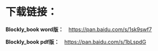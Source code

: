 # 下载链接：

<strong>Blockly_book word版：</strong>&emsp;https://pan.baidu.com/s/1sk9swf7

<strong>Blockly_book pdf版：</strong>&emsp;https://pan.baidu.com/s/1bLspdG

